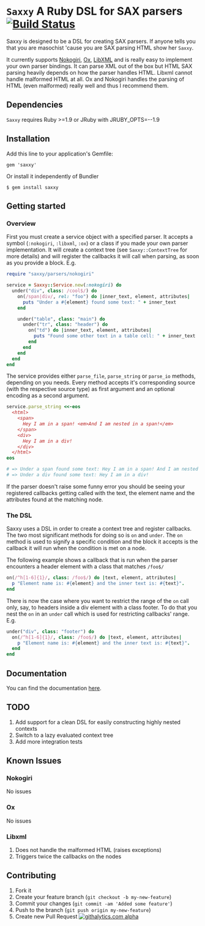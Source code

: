 # `Saxxy` A Ruby DSL for SAX parsers [![Build Status](https://travis-ci.org/rubymaniac/saxxy.png?branch=master)](https://travis-ci.org/rubymaniac/saxxy)

Saxxy is designed to be a DSL for creating SAX parsers. If anyone tells you that you are masochist 'cause you are SAX parsing HTML show her `Saxxy`.

It currently supports [Nokogiri](https://github.com/sparklemotion/nokogiri), [Ox](https://github.com/ohler55/ox), [LibXML](https://github.com/xml4r/libxml-ruby) and is really easy to implement your own parser bindings. It can parse XML out of the box but HTML SAX parsing heavily depends on how the parser handles HTML. Libxml cannot handle malformed HTML at all. Ox and Nokogiri handles the parsing of HTML (even malformed) really well and thus I recommend them.


## Dependencies

`Saxxy` requires Ruby >=1.9 or JRuby with JRUBY_OPTS=--1.9


## Installation

Add this line to your application's Gemfile:

    gem 'saxxy'

Or install it independently of Bundler

    $ gem install saxxy


## Getting started

### Overview
First you must create a service object with a specified parser. It accepts a symbol (`:nokogiri`, `:libxml`, `:ox`) or a class if you made your own parser implementation. It will create a context tree (see `Saxxy::ContextTree` for more details) and will register the callbacks it will call when parsing, as soon as you provide a block. E.g.

```ruby
require "saxxy/parsers/nokogiri"

service = Saxxy::Service.new(:nokogiri) do
  under("div", class: /cool$/) do
    on(/span|div/, rel: "foo") do |inner_text, element, attributes|
      puts "Under a #{element} found some text: " + inner_text
    end

    under("table", class: "main") do
      under("tr", class: "header") do
        on("td") do |inner_text, element, attributes|
          puts "Found some other text in a table cell: " + inner_text
        end
      end
    end
  end
end
```
The service provides either `parse_file`, `parse_string` or `parse_io` methods, depending on you needs. Every method accepts it's corresponding source (with the respective source type) as first argument and an optional encoding as a second argument.

```ruby
service.parse_string <<-eos
  <html>
    <span>
      Hey I am in a span! <em>And I am nested in a span!</em>
    </span>
    <div>
      Hey I am in a div!
    </div>
  </html>
eos

# => Under a span found some text: Hey I am in a span! And I am nested in a span!
# => Under a div found some text: Hey I am in a div!
```
If the parser doesn't raise some funny error you should be seeing your registered callbacks getting called with the
text, the element name and the attributes found at the matching node.



### The DSL
Saxxy uses a DSL in order to create a context tree and register callbacks. The two most significant methods for doing so is `on` and `under`. The `on` method is used to signify a specific condition and the block it accepts is the callback it will run when the condition is met on a node.

The following example shows a callback that is run when the parser encounters a header element with a class that matches `/foo$/`

```ruby
on(/^h[1-6]{1}/, class: /foo$/) do |text, element, attributes|
  p "Element name is: #{element} and the inner text is: #{text}".
end
```
There is now the case where you want to restrict the range of the `on` call only, say, to headers inside a div element with a class footer. To do that you nest the `on` in an `under` call which is used for restricting callbacks' range. E.g.

```ruby
under("div", class: "footer") do
  on(/^h[1-6]{1}/, class: /foo$/) do |text, element, attributes|
    p "Element name is: #{element} and the inner text is: #{text}".
  end
end
```

## Documentation
You can find the documentation [here](http://rdoc.info/github/rubymaniac/saxxy/frames).

## TODO
1. Add support for a clean DSL for easily constructing highly nested contexts
2. Switch to a lazy evaluated context tree
3. Add more integration tests

## Known Issues
### Nokogiri
No issues

### Ox
No issues

### Libxml
1. Does not handle the malformed HTML (raises exceptions)
2. Triggers twice the callbacks on the nodes


## Contributing

1. Fork it
2. Create your feature branch (`git checkout -b my-new-feature`)
3. Commit your changes (`git commit -am 'Added some feature'`)
4. Push to the branch (`git push origin my-new-feature`)
5. Create new Pull Request
[![githalytics.com alpha](https://cruel-carlota.pagodabox.com/c6bbeb377f74da9f3e282fa2fbf4b6a3 "githalytics.com")](http://githalytics.com/rubymaniac/saxxy)
